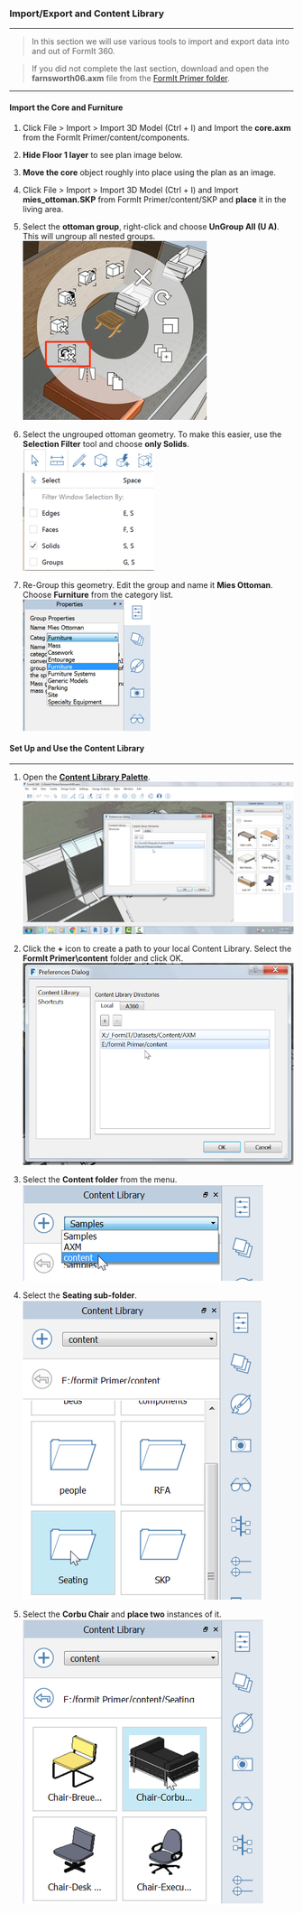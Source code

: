 ### Import/Export and Content Library
---------------------------------

> In this section we will use various tools to import and export data into and out of FormIt 360.

> If you did not complete the last section, download and open the **farnsworth06.axm** file from the [FormIt Primer folder](https://autodesk.app.box.com/s/thavswirrbflit27rbqzl26ljj7fu1uv/1/9025446442).

---

#### Import the Core and Furniture

1. Click File &gt; Import &gt; Import 3D Model (Ctrl + I) and Import the **core.axm** from the FormIt Primer/content/components.

2. **Hide Floor 1 layer** to see plan image below.

3. **Move the core** object roughly into place using the plan as an image.

4. Click File &gt; Import &gt; Import 3D Model (Ctrl + I) and Import **mies\_ottoman.SKP** from FormIt Primer/content/SKP and **place** it in the living area.

5. Select the **ottoman group**, right-click and choose **UnGroup All (U A)**. This will ungroup all nested groups.<br>![](./images/6d0397d3-3c97-46cd-90f9-878c34e90195.png)

6. Select the ungrouped ottoman geometry. To make this easier, use the **Selection Filter** tool and choose **only Solids**.<br>![](./images/25b2428d-bc93-4ae4-9b8a-d8f3749ddb43.png)

7. Re-Group this geometry. Edit the group and name it **Mies Ottoman**. Choose **Furniture** from the category list.<br> ![](./images/ec8353fb-ad58-4370-862b-6541cc15c467.png)

#### Set Up and Use the Content Library
---

1. Open the [**Content Library Palette**](../formit-introduction/tool-bars.md).
     ![](./images/15e16abd-9b7a-4762-9364-0f31e81ded8a.png)

2. Click the **+** icon to create a path to your local Content Library. Select the **FormIt Primer\\content** folder and click OK. 
     ![](./images/6937274a-c9fe-4875-a86a-d1e12e662c0f.png)

3. Select the **Content folder** from the menu. <br>
     ![](./images/627dd398-eefa-4407-842f-e42c2e4350f1.png)

4. Select the **Seating sub-folder**. <br>
     ![](./images/ba020113-7f1e-4b8e-a11c-f336dbb68e41.png)

5. Select the **Corbu Chair** and **place two** instances of it. 
     ![](./images/1f193941-4bf0-4394-8316-e5a103fa8949.png)